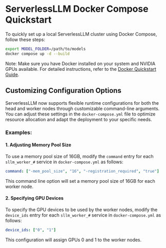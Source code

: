 # ServerlessLLM Docker Compose Quickstart

To quickly set up a local ServerlessLLM cluster using Docker Compose, follow these steps:
```bash
export MODEL_FOLDER=/path/to/models
docker compose up -d --build
```

Note: Make sure you have Docker installed on your system and NVIDIA GPUs available. For detailed instructions, refer to the [Docker Quickstart Guide](https://serverlessllm.github.io/docs/stable/getting_started/docker_quickstart).

## Customizing Configuration Options

ServerlessLLM now supports flexible runtime configurations for both the head and worker nodes through customizable command-line arguments. You can adjust these settings in the `docker-compose.yml` file to optimize resource allocation and adapt the deployment to your specific needs.

### Examples:

#### 1. Adjusting Memory Pool Size

To use a memory pool size of 16GB, modify the `command` entry for each `sllm_worker_#` service in `docker-compose.yml` as follows:

```yaml
command: ["-mem_pool_size", "16", "-registration_required", "true"]
```

This command line option will set a memory pool size of 16GB for each worker node.

#### 2. Specifying GPU Devices

To specify the GPU devices to be used by the worker nodes, modify the `device_ids` entry for each `sllm_worker_#` service in `docker-compose.yml` as follows:

```yaml
device_ids: ["0", "1"]
```

This configuration will assign GPUs 0 and 1 to the worker nodes.